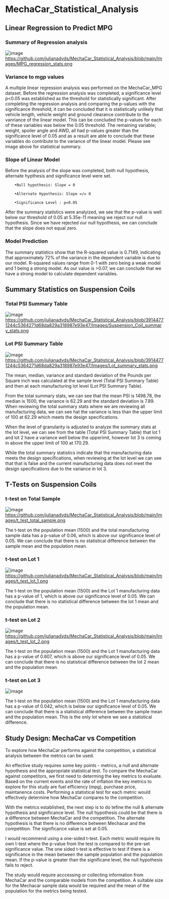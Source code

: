# MechaCar_Statistical_Analysis


## Linear Regression to Predict MPG
### Summary of Regression analysis
![image](https://github.com/julianadvds/MechaCar_Statistical_Analysis/blob/main/Images/MPG_regression_stats.png)
https://github.com/julianadvds/MechaCar_Statistical_Analysis/blob/main/Images/MPG_regression_stats.png

### Variance to mgp values
A multiple linear regression analysis was performed on the MechaCar_MPG dataset.  Before the regression analysis was completed, a significance level p<0.05 was established as the threshold for statistically significant.  After completing the regression analysis and comparing the p-values with the significance threshold, it can be concluded that it is statistically unlikely that vehicle length, vehicle weight and ground clearance contribute to the vanriance of the linear model.  This can be concluded the p-values for each of these variables was below the 0.05 threshold.  The remaining variable; weight, spoiler angle and AWD, all had p-values greater than the significance level of 0.05 and as a result are able to conclude that these variables do contribute to the variance of the linear model.  Please see image above for statistical summary. 

### Slope of Linear Model
Before the analysis of the slope was completed, both null hypothesis, alternate hypthesis and significance level were set.

        •Null hypothesis: Slope = 0

        •Alternate Hypothesis: Slope =/= 0

        •Significance Level : p=0.05

After the summary statistics were analyized, we see that the p-value is well below our threshold of 0.05 at 5.35e-11 meaning we reject our null hypothesis.  Since we have rejected our null hypothesis, we can conclude that the slope does not equal zero.

### Model Prediction

The summary statistics show that the R-squared value is 0.7149, indicating that approximately 72% of the variance in the dependent variable is due to our model.  R-squared values range from 0-1 with zero being a weak model and 1 being a strong model.  As our value is >0.07, we can conclude that we have a strong model to calculate dependent variables.

## Summary Statistics on Suspension Coils
### Total PSI Summary Table
![image](https://github.com/julianadvds/MechaCar_Statistical_Analysis/blob/39144771244c5364271d68da829a318987e93e47/Images/Suspension_Coil_summary_stats.png)
https://github.com/julianadvds/MechaCar_Statistical_Analysis/blob/39144771244c5364271d68da829a318987e93e47/Images/Suspension_Coil_summary_stats.png

### Lot PSI Summary Table
![image](https://github.com/julianadvds/MechaCar_Statistical_Analysis/blob/39144771244c5364271d68da829a318987e93e47/Images/Lot_summary_stats.png)
https://github.com/julianadvds/MechaCar_Statistical_Analysis/blob/39144771244c5364271d68da829a318987e93e47/Images/Lot_summary_stats.png

The mean, median, variance and standard deviation of the Pounds per Square inch was calculated at the sample level (Total PSI Summary Table) and then at each manufacturing lot level (Lot PSI Summary Table).  

From the total summary stats, we can see that the mean PSI is 1498.78, the median is 1500, the variance is 62.29 and the standard deviation is 7.89.  When reviewing the total summary stats where we are reviewing all manufacturing data, we can see hat the variance is less than the upper limit of 100 at 62.29 which meets the design specifications.

When the level of granularity is adjusted to analyze the summary stats at the lot level, we can see from the table (Total PSI Summary Table) that lot 1 and lot 2 have a variance well below the upperimit, however lot 3 is coming in above the upper limit of 100 at 170.29.

While the total summary statistics indicate that the manufacturing data meets the design specifications, when reviewing at the lot level we can see that that is false and the current manufacturing data does not meet the design specifications due to the variance in lot 3.



## T-Tests on Suspension Coils

### t-test on Total Sample
![image](https://github.com/julianadvds/MechaCar_Statistical_Analysis/blob/main/Images/t_test_total_sample.png)
https://github.com/julianadvds/MechaCar_Statistical_Analysis/blob/main/Images/t_test_total_sample.png

The t-test on the population mean (1500) and the total manufacturing sample data has a p-value of 0.06, which is above our significance level of 0.05.  We can conclude that there is no statistical difference between the sample mean and the population mean.  

### t-test on Lot 1
![image](https://github.com/julianadvds/MechaCar_Statistical_Analysis/blob/main/Images/t_test_lot_1.png)
https://github.com/julianadvds/MechaCar_Statistical_Analysis/blob/main/Images/t_test_lot_1.png

The t-test on the population mean (1500) and the Lot 1 manufacturing data has a p-value of 1, which is above our significance level of 0.05.  We can conclude that there is no statistical difference between the lot 1 mean and the population mean.

### t-test on Lot 2
![image](https://github.com/julianadvds/MechaCar_Statistical_Analysis/blob/main/Images/t_test_lot_2.png)
https://github.com/julianadvds/MechaCar_Statistical_Analysis/blob/main/Images/t_test_lot_2.png

The t-test on the population mean (1500) and the Lot 1 manufacturing data has a p-value of 0.607, which is above our significance level of 0.05.  We can conclude that there is no statistical difference between the lot 2 mean and the population mean.

### t-test on Lot 3
![image](https://github.com/julianadvds/MechaCar_Statistical_Analysis/blob/main/Images/t_test_lot_3.png)

The t-test on the population mean (1500) and the Lot 1 manufacturing data has a p-value of 0.042, which is below our significance level of 0.05.  We can conclude that there is a statistical difference between the sample mean and the population mean. This is the only lot where we see a statistical difference.  


## Study Design: MechaCar vs Competition
To explore how MechaCar performs against the competition, a statistical analysis between the metrics can be used.  

An effective study requires some key points - metrics, a null and alternate hypothesis and the appropriate statistical test.  To compare the MechaCar against competitors, we first need to determing the key metrics to evaluate.  Based on the current events and the rate of inflation the key metrics to explore for this study are fuel efficiency (mpg), purchase price, maintanence costs.  Performing a statistical test for each metric would effectively determine how MechaCar compares to the competition.   

With the metrics established, the next step is to do tefine the null & alternate hypothesis and significance level.  The null hypothesis could be that there is a difference between MechaCar and the competition.  The alternate hypothesis is that there is no difference between Mechacar and the competition.  The significance value is set at 0.05.

I would recommend using a one-sided t-test.  Each metric would require its own t-test where the p-value from the test is compared to the pre-set significance value.  The one sided t-test is effective to test if there is a significance in the mean between the sample population and the population mean.  If the p-value is greater than the significane level, the null hypothesis fails to reject.    


The study would require acccessing or collecting information from MechaCar and the comparable models from the competition.  A suitable size for the Mechacar sample data would be required and the mean of the population for the metrics being tested. 

